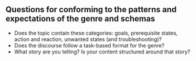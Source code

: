 ## Questions for conforming to the patterns and expectations of the genre and schemas

* Does the topic contain these categories: goals, prerequisite states, action and reaction, unwanted states (and troubleshooting)?
* Does the discourse follow a task-based format for the genre?
* What story are you telling? Is your content structured around that story?
